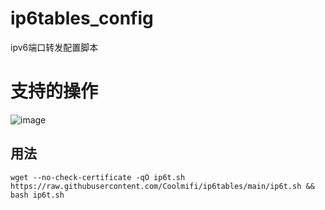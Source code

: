 # ip6tables_config
ipv6端口转发配置脚本

# 支持的操作
![image](https://user-images.githubusercontent.com/26603288/120062157-46791d00-c093-11eb-86cc-ed0b7e2a522c.png)

## 用法
```
wget --no-check-certificate -qO ip6t.sh https://raw.githubusercontent.com/Coolmifi/ip6tables/main/ip6t.sh && bash ip6t.sh
```
